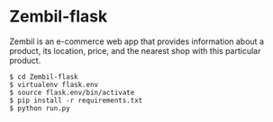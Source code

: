 # Zembil-flask

Zembil is an e-commerce web app that provides information about a product, its location, price, and the nearest shop with this particular product.

```
$ cd Zembil-flask                  
$ virtualenv flask.env             
$ source flask.env/bin/activate    
$ pip install -r requirements.txt 
$ python run.py
```

